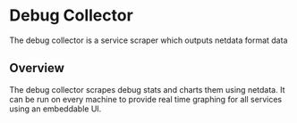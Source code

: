 # Debug Collector

The debug collector is a service scraper which outputs netdata format data

## Overview

The debug collector scrapes debug stats and charts them using netdata. It can be run on every machine 
to provide real time graphing for all services using an embeddable UI.
